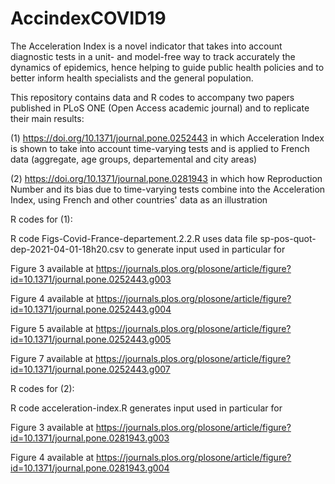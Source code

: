 # AccindexCOVID19
The Acceleration Index is a novel indicator that takes into account diagnostic tests in a unit- and model-free way to track accurately the dynamics of epidemics, hence helping to guide public health policies and to better inform health specialists and the general population.

This repository contains data and R codes to accompany two papers published in PLoS ONE (Open Access academic journal) and to replicate their main results: 

(1) https://doi.org/10.1371/journal.pone.0252443 in which Acceleration Index is shown to take into account time-varying tests and is applied to French data (aggregate, age groups, departemental and city areas)

(2) https://doi.org/10.1371/journal.pone.0281943 in which how Reproduction Number and its bias due to time-varying tests combine into the Acceleration Index, using French and other countries' data as an illustration

R codes for (1):

R code Figs-Covid-France-departement.2.2.R uses data file sp-pos-quot-dep-2021-04-01-18h20.csv to generate input used in particular for 

Figure 3 available at https://journals.plos.org/plosone/article/figure?id=10.1371/journal.pone.0252443.g003

Figure 4 available at https://journals.plos.org/plosone/article/figure?id=10.1371/journal.pone.0252443.g004

Figure 5 available at https://journals.plos.org/plosone/article/figure?id=10.1371/journal.pone.0252443.g005

Figure 7 available at https://journals.plos.org/plosone/article/figure?id=10.1371/journal.pone.0252443.g007

R codes for (2):

R code acceleration-index.R generates input used in particular for 

Figure 3 available at https://journals.plos.org/plosone/article/figure?id=10.1371/journal.pone.0281943.g003

Figure 4 available at https://journals.plos.org/plosone/article/figure?id=10.1371/journal.pone.0281943.g004
